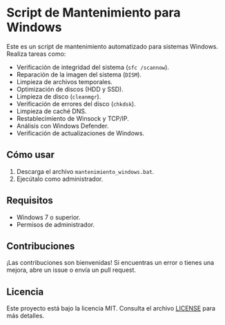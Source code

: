 # Script de Mantenimiento para Windows

Este es un script de mantenimiento automatizado para sistemas Windows. Realiza tareas como:
- Verificación de integridad del sistema (`sfc /scannow`).
- Reparación de la imagen del sistema (`DISM`).
- Limpieza de archivos temporales.
- Optimización de discos (HDD y SSD).
- Limpieza de disco (`cleanmgr`).
- Verificación de errores del disco (`chkdsk`).
- Limpieza de caché DNS.
- Restablecimiento de Winsock y TCP/IP.
- Análisis con Windows Defender.
- Verificación de actualizaciones de Windows.

## Cómo usar
1. Descarga el archivo `mantenimiento_windows.bat`.
2. Ejecútalo como administrador.

## Requisitos
- Windows 7 o superior.
- Permisos de administrador.

## Contribuciones
¡Las contribuciones son bienvenidas! Si encuentras un error o tienes una mejora, abre un issue o envía un pull request.

## Licencia
Este proyecto está bajo la licencia MIT. Consulta el archivo [LICENSE](LICENSE) para más detalles.
